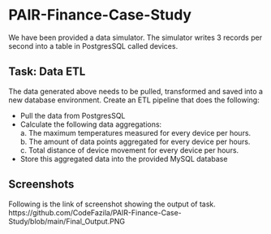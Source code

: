 <h1> PAIR-Finance-Case-Study </h1>
We have been provided a data simulator. The simulator writes 3 records per second into a table in PostgresSQL called devices.

<h2> Task: Data ETL </h2>
The data generated above needs to be pulled, transformed and saved into a new database environment. Create an ETL pipeline that does the following:

* Pull the data from PostgresSQL
* Calculate the following data aggregations:<br>
a. The maximum temperatures measured for every device per hours.<br>
b. The amount of data points aggregated for every device per hours.<br>
c. Total distance of device movement for every device per hours.
* Store this aggregated data into the provided MySQL database

<h2> Screenshots </h2>
Following is the link of screenshot showing the output of task.
https://github.com/CodeFazila/PAIR-Finance-Case-Study/blob/main/Final_Output.PNG
